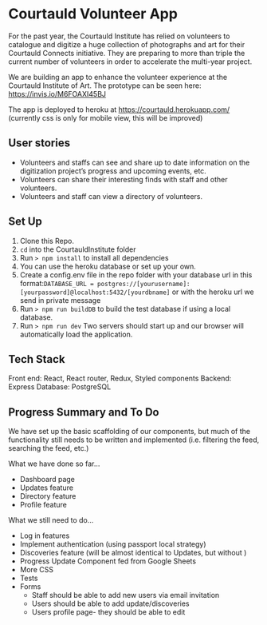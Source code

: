 # Courtauld Volunteer App

For the past year, the Courtauld Institute has relied on volunteers to catalogue and digitize a huge collection of photographs and art for their Courtauld Connects initiative. They are preparing to more than triple the current number of volunteers in order to accelerate the multi-year project.

We are building an app to enhance the volunteer experience at the Courtauld Institute of Art.
The prototype can be seen here: https://invis.io/M6FOAXI45BJ

The app is deployed to heroku at https://courtauld.herokuapp.com/ (currently css is only for mobile view, this will be improved)

## User stories

* Volunteers and staffs can see and share up to date information on the digitization project’s progress and upcoming events, etc.
* Volunteers can share their interesting finds with staff and other volunteers.
* Volunteers and staff can view a directory of volunteers.

## Set Up

1. Clone this Repo.
2. `cd` into the CourtauldInstitute folder
3. Run `> npm install` to install all dependencies
4. You can use the heroku database or set up your own.
5. Create a config.env file in the repo folder with your database url in this format:`DATABASE_URL = postgres://[yourusername]:[yourpassword]@localhost:5432/[yourdbname]` or with the heroku url we send in private message
6. Run `> npm run buildDB` to build the test database if using a local database.
7. Run `> npm run dev` Two servers should start up and our browser will automatically load the application.

## Tech Stack

Front end: React, React router, Redux, Styled components
Backend: Express
Database: PostgreSQL

## Progress Summary and To Do

We have set up the basic scaffolding of our components, but much of the functionality still needs to be written and implemented (i.e. filtering the feed, searching the feed, etc.)

What we have done so far...

* Dashboard page
* Updates feature
* Directory feature
* Profile feature

What we still need to do...

* Log in features
* Implement authentication (using passport local strategy)
* Discoveries feature (will be almost identical to Updates, but without )
* Progress Update Component fed from Google Sheets
* More CSS
* Tests
* Forms
  * Staff should be able to add new users via email invitation
  * Users should be able to add update/discoveries
  * Users profile page- they should be able to edit
